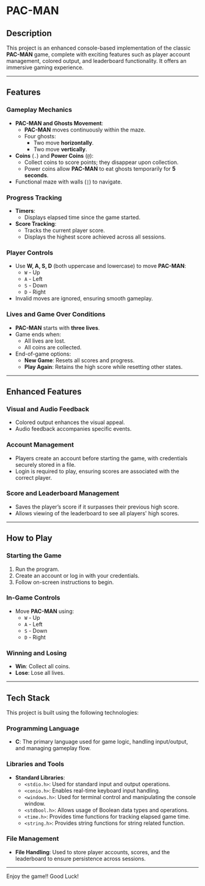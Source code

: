 # **PAC-MAN**

## **Description**
This project is an enhanced console-based implementation of the classic **PAC-MAN** game, complete with exciting features such as player account management, colored output, and leaderboard functionality. It offers an immersive gaming experience.

---

## **Features**

### **Gameplay Mechanics**
- **PAC-MAN and Ghosts Movement**:
  - **PAC-MAN** moves continuously within the maze.
  - Four ghosts:
    - Two move **horizontally**.
    - Two move **vertically**.
- **Coins** (`.`) and **Power Coins** (`@`):
  - Collect coins to score points; they disappear upon collection.
  - Power coins allow **PAC-MAN** to eat ghosts temporarily for **5 seconds**.
- Functional maze with walls (`|`) to navigate.

### **Progress Tracking**
- **Timers**:
  - Displays elapsed time since the game started.
- **Score Tracking**:
  - Tracks the current player score.
  - Displays the highest score achieved across all sessions.

### **Player Controls**
- Use **W, A, S, D** (both uppercase and lowercase) to move **PAC-MAN**:
  - `W` - Up
  - `A` - Left
  - `S` - Down
  - `D` - Right
- Invalid moves are ignored, ensuring smooth gameplay.

### **Lives and Game Over Conditions**
- **PAC-MAN** starts with **three lives**.
- Game ends when:
  - All lives are lost.
  - All coins are collected.
- End-of-game options:
  - **New Game**: Resets all scores and progress.
  - **Play Again**: Retains the high score while resetting other states.

---

## **Enhanced Features**

### **Visual and Audio Feedback**
- Colored output enhances the visual appeal.
- Audio feedback accompanies specific events.

### **Account Management**
- Players create an account before starting the game, with credentials securely stored in a file.
- Login is required to play, ensuring scores are associated with the correct player.

### **Score and Leaderboard Management**
- Saves the player’s score if it surpasses their previous high score.
- Allows viewing of the leaderboard to see all players' high scores.

---

## **How to Play**

### **Starting the Game**
1. Run the program.
2. Create an account or log in with your credentials.
3. Follow on-screen instructions to begin.

### **In-Game Controls**
- Move **PAC-MAN** using:
  - `W` - Up
  - `A` - Left
  - `S` - Down
  - `D` - Right

### **Winning and Losing**
- **Win**: Collect all coins.
- **Lose**: Lose all lives.

---

## **Tech Stack**

This project is built using the following technologies:

### **Programming Language**
- **C**: The primary language used for game logic, handling input/output, and managing gameplay flow.

### **Libraries and Tools**
- **Standard Libraries**:
  - `<stdio.h>`: Used for standard input and output operations.
  - `<conio.h>`: Enables real-time keyboard input handling.
  - `<windows.h>`: Used for terminal control and manipulating the console window.
  - `<stdbool.h>`: Allows usage of Boolean data types and operations.
  - `<time.h>`: Provides time functions for tracking elapsed game time.
  - `<string.h>`: Provides string functions for string related function.

### **File Management**
- **File Handling**: Used to store player accounts, scores, and the leaderboard to ensure persistence across sessions.
---

Enjoy the game!! Good Luck!
